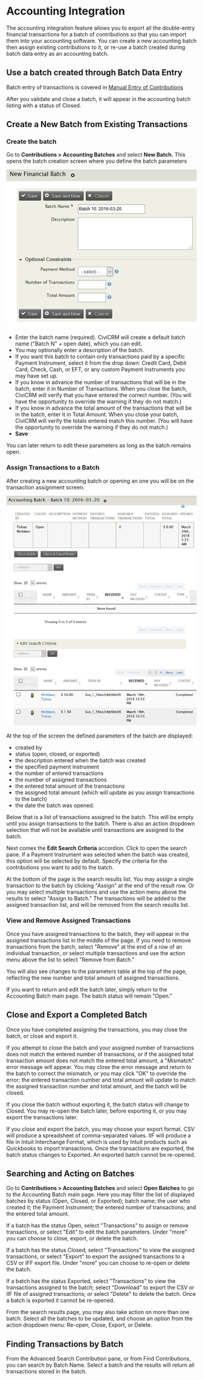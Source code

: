 Accounting Integration
======================

The accounting integration feature allows you to export all the double-entry
financial transactions for a batch of contributions so that you can import
them into your accounting software. You can create a new accounting batch then
assign existing contributions to it, or re-use a batch created during
batch data entry as an accounting batch.

## Use a batch created through Batch Data Entry


Batch entry of transactions is covered in [Manual Entry of Contributions](../contributions/manual-entry-of-contributions)

After you validate and close a batch, it will appear in the accounting batch
listing with a status of Closed.

## Create a New Batch from Existing Transactions

### Create the batch

Go to **Contributions > Accounting Batches** and select **New Batch.**
This opens the batch creation screen where you define the batch parameters

![New Accounting Batch](../img/civicontribute-accounting-integration-new-batch.png)

-  Enter the batch name (required). CiviCRM will create a default batch
name ("Batch N" + open date), which you can edit.
-  You may optionally enter a description of the batch.
-  If you want this batch to contain only transactions paid by a specific
Payment Instrument, select it from the drop down: Credit Card, Debit
Card, Check, Cash, or EFT, or any custom Payment Instruments you may
have set up.
-  If you know in advance the number of transactions that will be in the
batch, enter it in Number of Transactions. When you close the batch,
CiviCRM will verify that you have entered the correct number. (You will
have the opportunity to override the warning if they do not match.)
-  If you know in advance the total amount of the transactions that will be
in the batch, enter it in Total Amount. When you close your batch,
CiviCRM will verify the totals entered match this number. (You will have
the opportunity to override the warning if they do not match.)
- **Save**

You can later return to edit these parameters as long as the batch
remains open.

### Assign Transactions to a Batch

After creating a new accounting batch or opening an one you will be on the transaction assignment screen.

![Transaction Assignment Screen](../img/civicontribute-accounting-batches-transactions.png)

At the top of the screen the defined parameters of the batch are displayed:

-   created by
-   status (open, closed, or exported)
-   the description entered when the batch was created
-   the specified payment instrument
-   the number of entered transactions
-   the number of assigned transactions
-   the entered total amount of the transactions
-   the assigned total amount (which will update as you assign
    transactions to the batch)
-   the date the batch was opened.

Below that is a list of transactions assigned to the batch. This will be
empty until you assign transactions to the batch. There is also an
action dropdown selection that will not be available until transactions
are assigned to the batch.

Next comes the **Edit Search Criteria** accordion. Click to open the search pane.
If a Payment Instrument was selected when the batch was created, this option
will be selected by default. Specify the criteria for the contributions
you want to add to the batch.

At the bottom of the page is the search results list. You may assign a single
transaction to the batch by clicking "Assign" at the end of the result row. Or
you may select multiple transactions and use the action menu above the results
to select "Assign to Batch." The transactions will be added to the
assigned transaction list, and will be removed from the search results
list.

### View and Remove Assigned Transactions

Once you have assigned transactions to the batch, they will appear in
the assigned transactions list in the middle of the page. If you need to
remove transactions from the batch, select "Remove" at the end of a row
of an individual transaction, or select multiple transactions and use
the action menu above the list to select "Remove from Batch."

You will also see changes to the parameters table at the top of the
page, reflecting the new number and total amount of assigned
transactions.

If you want to return and edit the batch later, simply return to the
Accounting Batch main page. The batch status will remain "Open."

## Close and Export a Completed Batch

Once you have completed assigning the transactions, you may close the
batch, or close and export it.

If you attempt to close the batch and your assigned number of
transactions does not match the entered number of transactions, or if
the assigned total transaction amount does not match the entered total
amount, a "Mismatch" error message will appear. You may close the error
message and return to the batch to correct the mismatch, or you may
click "OK" to override the error; the entered transaction number and
total amount will update to match the assigned transaction number and
total amount, and the batch will be closed.

If you close the batch without exporting it, the batch status will
change to Closed. You may re-open the batch later, before exporting it,
or you may export the transactions later.

If you close and export the batch, you may choose your export format.
CSV will produce a spreadsheet of comma-separated values. IIF will
produce a file in Intuit Interchange Format, which is used by Intuit
products such as Quickbooks to import transactions. Once the
transactions are exported, the batch status changes to Exported. An
exported batch cannot be re-opened.

## Searching and Acting on Batches

Go to **Contributions > Accounting Batches** and select **Open Batches** to go
to the Accounting Batch main page. Here you may filter the list of
displayed batches by status (Open, Closed, or Exported); batch name; the
user who created it; the Payment Instrument; the entered number of
transactions; and the entered total amount.

If a batch has the status Open, select "Transactions" to assign or
remove transactions, or select "Edit" to edit the batch parameters.
Under "more" you can choose to close, export, or delete the batch.

If a batch has the status Closed, select "Transactions" to view the
assigned transactions, or select "Export" to export the assigned
transactions to a CSV or IFF export file. Under "more" you can choose to
re-open or delete the batch.

If a batch has the status Exported, select "Transactions" to view the
transactions assigned to the batch; select "Download" to export the CSV
or IIF file of assigned transactions; or select "Delete" to delete the
batch. Once a batch is exported it cannot be re-opened.

From the search results page, you may also take action on more than one
batch. Select all the batches to be updated, and choose an option from
the action dropdown menu: Re-open, Close, Export, or Delete.

Finding Transactions by Batch
-----------------------------

From the Advanced Search Contribution pane, or from Find Contributions,
you can search by Batch Name. Select a batch and the results will return
all transactions stored in the batch.
